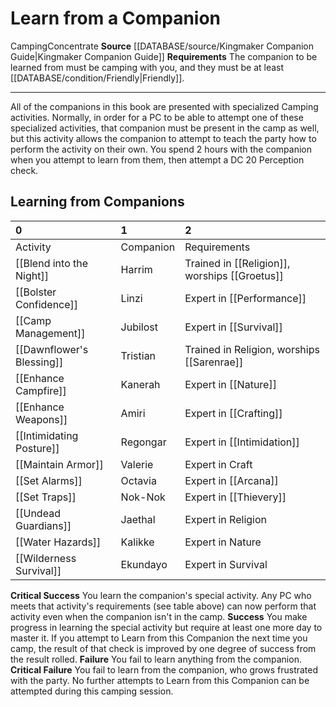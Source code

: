 ﻿---
id: '1477'
name: Learn from a Companion
rarity: Common
requirement: The companion to be learned from must be camping with you, and they must
  be at least [[DATABASE/condition/Friendly|Friendly]] .
source: '[[DATABASE/source/Kingmaker Companion Guide|Kingmaker Companion Guide]]'
trait:
- '[[DATABASE/trait/Camping|Camping]]'
- '[[DATABASE/trait/Concentrate|Concentrate]]'
type: Action

---
# Learn from a Companion

<span class="item-trait">Camping</span><span class="item-trait">Concentrate</span>
**Source** [[DATABASE/source/Kingmaker Companion Guide|Kingmaker Companion Guide]]
**Requirements** The companion to be learned from must be camping with you, and they must be at least [[DATABASE/condition/Friendly|Friendly]].

---
All of the companions in this book are presented with specialized Camping activities. Normally, in order for a PC to be able to attempt one of these specialized activities, that companion must be present in the camp as well, but this activity allows the companion to attempt to teach the party how to perform the activity on their own. You spend 2 hours with the companion when you attempt to learn from them, then attempt a DC 20 Perception check.

## Learning from Companions

| 0 | 1 | 2 |
|:----------------------------------------------------------------|:----------|:---------------------------------------------------------------------------------------------|
| Activity | Companion | Requirements |
| [[Blend into the Night]] | Harrim | Trained in [[Religion]], worships [[Groetus]] |
| [[Bolster Confidence]] | Linzi | Expert in [[Performance]] |
| [[Camp Management]] | Jubilost | Expert in [[Survival]] |
| [[Dawnflower's Blessing]] | Tristian | Trained in Religion, worships [[Sarenrae]] |
| [[Enhance Campfire]] | Kanerah | Expert in [[Nature]] |
| [[Enhance Weapons]] | Amiri | Expert in [[Crafting]] |
| [[Intimidating Posture]] | Regongar | Expert in [[Intimidation]] |
| [[Maintain Armor]] | Valerie | Expert in Craft |
| [[Set Alarms]] | Octavia | Expert in [[Arcana]] |
| [[Set Traps]] | Nok-Nok | Expert in [[Thievery]] |
| [[Undead Guardians]] | Jaethal | Expert in Religion |
| [[Water Hazards]] | Kalikke | Expert in Nature |
| [[Wilderness Survival]] | Ekundayo | Expert in Survival |
**Critical Success** You learn the companion's special activity. Any PC who meets that activity's requirements (see table above) can now perform that activity even when the companion isn't in the camp.
**Success** You make progress in learning the special activity but require at least one more day to master it. If you attempt to Learn from this Companion the next time you camp, the result of that check is improved by one degree of success from the result rolled.
**Failure** You fail to learn anything from the companion.
**Critical Failure** You fail to learn from the companion, who grows frustrated with the party. No further attempts to Learn from this Companion can be attempted during this camping session.